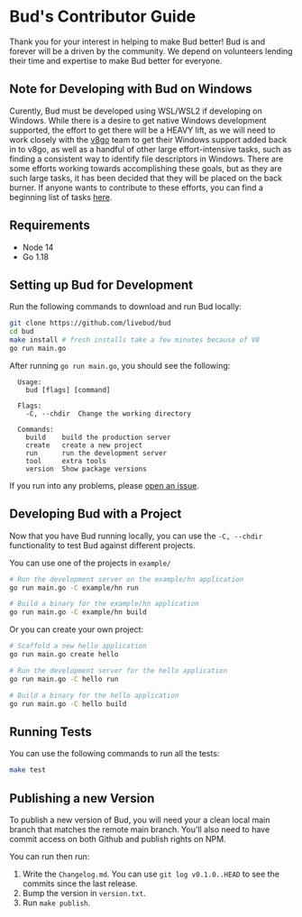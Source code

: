 # Bud's Contributor Guide

Thank you for your interest in helping to make Bud better! Bud is and forever will be a driven by the community. We depend on volunteers lending their time and expertise to make Bud better for everyone.

## Note for Developing with Bud on Windows

Curently, Bud must be developed using WSL/WSL2 if developing on Windows. While there is a desire to get native Windows development supported, the effort to get there will be a HEAVY lift, as we will need to work closely with the [v8go](https://github.com/rogchap/v8go) team to get their Windows support added back in to v8go, as well as a handful of other large effort-intensive tasks, such as finding a consistent way to identify file descriptors in Windows. There are some efforts working towards accomplishing these goals, but as they are such large tasks, it has been decided that they will be placed on the back burner. If anyone wants to contribute to these efforts, you can find a beginning list of tasks [here](https://github.com/livebud/bud/discussions/81).

## Requirements

- Node 14
- Go 1.18

## Setting up Bud for Development

Run the following commands to download and run Bud locally:

```sh
git clone https://github.com/livebud/bud
cd bud
make install # fresh installs take a few minutes because of V8
go run main.go
```

After running `go run main.go`, you should see the following:

```
  Usage:
    bud [flags] [command]

  Flags:
    -C, --chdir  Change the working directory

  Commands:
    build    build the production server
    create   create a new project
    run      run the development server
    tool     extra tools
    version  Show package versions
```

If you run into any problems, please [open an issue](https://github.com/livebud/bud/issues/new).

## Developing Bud with a Project

Now that you have Bud running locally, you can use the `-C, --chdir` functionality to test Bud against different projects.

You can use one of the projects in `example/`

```sh
# Run the development server on the example/hn application
go run main.go -C example/hn run

# Build a binary for the example/hn application
go run main.go -C example/hn build
```

Or you can create your own project:

```sh
# Scaffold a new hello application
go run main.go create hello

# Run the development server for the hello application
go run main.go -C hello run

# Build a binary for the hello application
go run main.go -C hello build
```

## Running Tests

You can use the following commands to run all the tests:

```sh
make test
```

## Publishing a new Version

To publish a new version of Bud, you will need your a clean local main branch that matches the remote main branch. You'll also need to have commit access on both Github and publish rights on NPM.

You can run then run:

1. Write the `Changelog.md`. You can use `git log v0.1.0..HEAD` to see the commits since the last release.
2. Bump the version in `version.txt`.
3. Run `make publish`.
